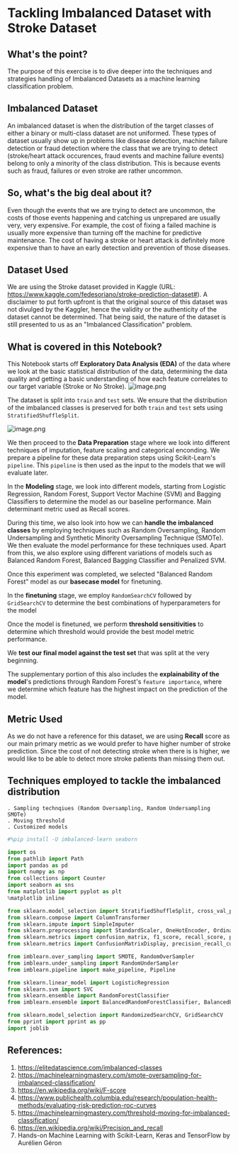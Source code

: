 # Tackling Imbalanced Dataset with Stroke Dataset

## What's the point?
The purpose of this exercise is to dive deeper into the techniques and strategies handling of Imbalanced Datasets as a machine learning classification problem. 

## Imbalanced Dataset
An imbalanced dataset is when the distribution of the target classes of either a binary or multi-class dataset are not uniformed. These types of dataset usually show up in problems like disease detection, machine failure detection or fraud detection where the class that we are trying to detect (stroke/heart attack occurences, fraud events and machine failure events) belong to only a minority of the class distribution. This is because events such as fraud, failures or even stroke are rather uncommon. 

## So, what's the big deal about it?
Even though the events that we are trying to detect are uncommon, the costs of those events happening and catching us unprepared are usually very, very expensive. For example, the cost of fixing a failed machine is usually more expensive than turning off the machine for predictive maintenance. The cost of having a stroke or heart attack is definitely more expensive than to have an early detection and prevention of those diseases. 

## Dataset Used
We are using the Stroke dataset provided in Kaggle (URL: https://www.kaggle.com/fedesoriano/stroke-prediction-dataset#). A disclaimer to put forth upfront is that the original source of this dataset was not divulged by the Kaggler, hence the validity or the authenticity of the dataset cannot be determined. That being said, the nature of the dataset is still presented to us as an "Imbalanced Classification" problem.

## What is covered in this Notebook?
This Notebook starts off **Exploratory Data Analysis (EDA)** of the data where we look at the basic statistical distribution of the data, determining the data quality and getting a basic understanding of how each feature correlates to our target variable (Stroke or No Stroke).
![image.png](attachment:850ded0c-8705-4f84-8515-cf8b0b2ee10b.png)

The dataset is split into `train` and `test` sets. We ensure that the distribution of the imbalanced classes is preserved for both `train` and `test` sets using `StratifiedShuffleSplit`.

![image.png](attachment:8614346f-d510-4bc9-9874-e55c0de3f9d7.png)

We then proceed to the **Data Preparation** stage where we look into different techniques of imputation, feature scaling and categorical enconding. We prepare a pipeline for these data preparation steps using Scikit-Learn's `pipeline`. This `pipeline` is then used as the input to the models that we will evaluate later.

In the **Modeling** stage, we look into different models, starting from Logistic Regression, Random Forest, Support Vector Machine (SVM) and Bagging Classifiers to determine the model as our baseline performance. Main determinant metric used as Recall  scores.

During this time, we also look into how we can **handle the imbalanced classes** by employing techniques such as Random Oversampling, Random Undersampling and Synthetic Minority Oversampling Technique (SMOTe). We then evaluate the model performance for these techniques used. Apart from this, we also explore using different variations of models such as Balanced Random Forest, Balanced Bagging Classifier and Penalized SVM.

Once this experiment was completed, we selected "Balanced Random Forest" model as our **basecase model** for finetuning.

In the **finetuning** stage, we employ `RandomSearchCV` followed by `GridSearchCV` to determine the best combinations of hyperparameters for the model

Once the model is finetuned, we perform **threshold sensitivities** to determine which threshold would provide the best model metric performance.

We **test our final model against the test set** that was split at the very beginning.

The supplementary portion of this also includes the **explainability of the model**'s predictions through Random Forest's `feature importance`, where we determine which feature has the highest impact on the prediction of the model.


## Metric Used 
As we do not have a reference for this dataset, we are using **Recall** score as our main primary metric as we would prefer to have higher number of stroke prediction. Since the cost of not detecting stroke when there is is higher, we would like to be able to detect more stroke patients than missing them out.

## Techniques employed to tackle the imbalanced distribution
    . Sampling technqiues (Random Oversampling, Random Undersampling SMOTe)
    . Moving threshold
    . Customized models 


```python
#%pip install -U imbalanced-learn seaborn
```


```python
import os
from pathlib import Path
import pandas as pd
import numpy as np
from collections import Counter
import seaborn as sns
from matplotlib import pyplot as plt
%matplotlib inline

from sklearn.model_selection import StratifiedShuffleSplit, cross_val_predict
from sklearn.compose import ColumnTransformer
from sklearn.impute import SimpleImputer
from sklearn.preprocessing import StandardScaler, OneHotEncoder, OrdinalEncoder
from sklearn.metrics import confusion_matrix, f1_score, recall_score, precision_score, roc_curve, roc_auc_score, balanced_accuracy_score
from sklearn.metrics import ConfusionMatrixDisplay, precision_recall_curve, accuracy_score, classification_report, fbeta_score, make_scorer

from imblearn.over_sampling import SMOTE, RandomOverSampler
from imblearn.under_sampling import RandomUnderSampler
from imblearn.pipeline import make_pipeline, Pipeline

from sklearn.linear_model import LogisticRegression
from sklearn.svm import SVC
from sklearn.ensemble import RandomForestClassifier
from imblearn.ensemble import BalancedRandomForestClassifier, BalancedBaggingClassifier

from sklearn.model_selection import RandomizedSearchCV, GridSearchCV
from pprint import pprint as pp
import joblib
```

## References: 

1. https://elitedatascience.com/imbalanced-classes
2. https://machinelearningmastery.com/smote-oversampling-for-imbalanced-classification/
3. https://en.wikipedia.org/wiki/F-score
4. https://www.publichealth.columbia.edu/research/population-health-methods/evaluating-risk-prediction-roc-curves
5. https://machinelearningmastery.com/threshold-moving-for-imbalanced-classification/
6. https://en.wikipedia.org/wiki/Precision_and_recall
7. Hands-on Machine Learning with Scikit-Learn, Keras and TensorFlow by Aurélien Géron
